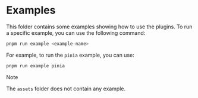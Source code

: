 # Examples

This folder contains some examples showing how to use the plugins. To run a specific example, you can use the following command:

```sh
pnpm run example <example-name>
```

For example, to run the `pinia` example, you can use:

```sh
pnpm run example pinia
```

> [!NOTE]
> The `assets` folder does not contain any example.
